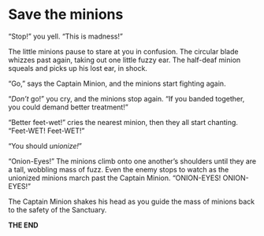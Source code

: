 # Save the minions

 “Stop!” you yell. “This is madness!”

The little minions pause to stare at you in confusion. The circular blade whizzes past again, taking out one little fuzzy ear. The half-deaf minion squeals and picks up his lost ear, in shock.

“Go,” says the Captain Minion, and the minions start fighting again.

“_Don’t_ go!” you cry, and the minions stop again. “If you banded together, you could demand better treatment!”

“Better feet-wet!” cries the nearest minion, then they all start chanting. “Feet-WET! Feet-WET!”

“You should _unionize!_”

“Onion-Eyes!” The minions climb onto one another’s shoulders until they are a tall, wobbling mass of fuzz. Even the enemy stops to watch as the unionized minions march past the Captain Minion. “ONION-EYES! ONION-EYES!”

The Captain Minion shakes his head as you guide the mass of minions back to the safety of the Sanctuary.

**THE END**

